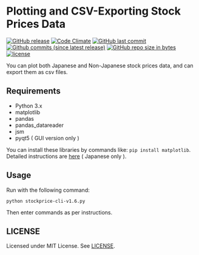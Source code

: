 # Plotting and CSV-Exporting Stock Prices Data

[![GitHub release](https://img.shields.io/github/release/Surumerf/Stock-Price.svg)](https://github.com/Surumerf/Stock-Price/releases)
[![Code Climate](https://img.shields.io/codeclimate/maintainability/Surumerf/Stock-Price.svg)](https://codeclimate.com/github/Surumerf/Stock-Price)
[![GitHub last commit](https://img.shields.io/github/last-commit/Surumerf/Stock-Price.svg)](https://github.com/Surumerf/Stock-Price/commits)
[![Github commits (since latest release)](https://img.shields.io/github/commits-since/Surumerf/Stock-Price/latest.svg)](https://github.com/Surumerf/Stock-Price/commits)
[![GitHub repo size in bytes](https://img.shields.io/github/repo-size/Surumerf/Stock-Price.svg)](https://github.com/Surumerf/Stock-Price)
[![license](https://img.shields.io/github/license/Surumerf/Stock-Price.svg)](https://github.com/Surumerf/Stock-Price/blob/master/LICENSE)

You can plot both Japanese and Non-Japanese stock prices data, and can export them as csv files.

## Requirements

* Python 3.x
* matplotlib
* pandas
* pandas_datareader
* jsm
* pyqt5 ( GUI version only )

You can install these libraries by commands like: `pip install matplotlib`.  
Detailed instructions are [here](https://qiita.com/Surumerf/items/436747326537143d1fcf) ( Japanese only ).

## Usage

Run with the following command:

```
python stockprice-cli-v1.6.py
```

Then enter commands as per instructions.

## LICENSE
Licensed under MIT License. See [LICENSE](https://github.com/Surumerf/Stock-Price/blob/master/LICENSE).
